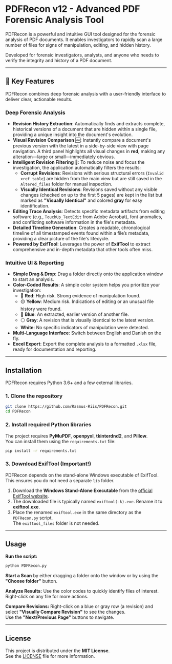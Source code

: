 # PDFRecon v12 - Advanced PDF Forensic Analysis Tool

PDFRecon is a powerful and intuitive GUI tool designed for the forensic analysis of PDF documents. It enables investigators to rapidly scan a large number of files for signs of manipulation, editing, and hidden history.

Developed for forensic investigators, analysts, and anyone who needs to verify the integrity and history of a PDF document.

---

## 🔑 Key Features

PDFRecon combines deep forensic analysis with a user-friendly interface to deliver clear, actionable results.

### Deep Forensic Analysis
* **Revision History Extraction**: Automatically finds and extracts complete, historical versions of a document that are hidden within a single file, providing a unique insight into the document's evolution.
* **Visual Revision Comparison** 🆕: Instantly compare a document's previous version with the latest in a side-by-side view with page navigation. A third panel highlights all visual changes in **red**, making any alteration—large or small—immediately obvious.
* **Intelligent Revision Filtering** 🔎: To reduce noise and focus the investigation, the application automatically filters the results:
  * **Corrupt Revisions**: Revisions with serious structural errors (`Invalid xref table`) are hidden from the main view but are still saved in the `Altered_files` folder for manual inspection.
  * **Visually Identical Revisions**: Revisions saved without any visible changes (checked on up to the first 5 pages) are kept in the list but marked as **"Visually Identical"** and colored **gray** for easy identification.
* **Editing Trace Analysis**: Detects specific metadata artifacts from editing software (e.g., `TouchUp_TextEdit` from Adobe Acrobat), font anomalies, and conflicting software information in the file's metadata.
* **Detailed Timeline Generation**: Creates a readable, chronological timeline of all timestamped events found within a file’s metadata, providing a clear picture of the file's lifecycle.
* **Powered by ExifTool**: Leverages the power of **ExifTool** to extract comprehensive and in-depth metadata that other tools often miss.

### Intuitive UI & Reporting
* **Simple Drag & Drop**: Drag a folder directly onto the application window to start an analysis.
* **Color-Coded Results**: A simple color system helps you prioritize your investigation:
  * 🔴 **Red**: High risk. Strong evidence of manipulation found.
  * 🟡 **Yellow**: Medium risk. Indications of editing or an unusual file history were found.
  * 🔵 **Blue**: An extracted, earlier version of another file.
  * ⚪ **Gray**: A revision that is visually identical to the latest version.
  * **White**: No specific indicators of manipulation were detected.
* **Multi-Language Interface**: Switch between English and Danish on the fly.
* **Excel Export**: Export the complete analysis to a formatted `.xlsx` file, ready for documentation and reporting.

---

## Installation

PDFRecon requires Python 3.6+ and a few external libraries.

### 1. Clone the repository
```bash
git clone https://github.com/Rasmus-Riis/PDFRecon.git
cd PDFRecon
```

### 2. Install required Python libraries
The project requires **PyMuPDF**, **openpyxl**, **tkinterdnd2**, and **Pillow**.  
You can install them using the `requirements.txt` file:
```bash
pip install -r requirements.txt
```

### 3. Download ExifTool (Important!)
PDFRecon depends on the stand-alone Windows executable of ExifTool. This ensures you do not need a separate `lib` folder.

1. Download the **Windows Stand-Alone Executable** from the [official ExifTool website](https://exiftool.org/).
2. The downloaded file is typically named `exiftool(-k).exe`. Rename it to **exiftool.exe**.
3. Place the renamed `exiftool.exe` in the same directory as the `PDFRecon.py` script.  
   The `exiftool_files` folder is not needed.

---

## Usage

**Run the script:**
```bash
python PDFRecon.py
```

**Start a Scan** by either dragging a folder onto the window or by using the **"Choose folder"** button.

**Analyze Results:** Use the color codes to quickly identify files of interest. Right-click on any file for more actions.

**Compare Revisions:** Right-click on a blue or gray row (a revision) and select **"Visually Compare Revision"** to see the changes.  
Use the **"Next/Previous Page"** buttons to navigate.

---

## License

This project is distributed under the **MIT License**.  
See the [LICENSE](LICENSE) file for more information.

